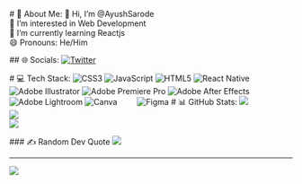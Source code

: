 # 💫 About Me: 
 👋 Hi, I’m @AyushSarode<br>👀 I’m interested in Web Development<br>🌱 I’m currently learning Reactjs<br>😄 Pronouns: He/Him 
  
  
 ## 🌐 Socials: 
 [![Twitter](https://img.shields.io/badge/Twitter-%231DA1F2.svg?logo=Twitter&logoColor=white)](https://mobile.twitter.com/AyushSarode07)  
  
 # 💻 Tech Stack: 
 ![CSS3](https://img.shields.io/badge/css3-%231572B6.svg?style=for-the-badge&logo=css3&logoColor=white) ![JavaScript](https://img.shields.io/badge/javascript-%23323330.svg?style=for-the-badge&logo=javascript&logoColor=%23F7DF1E) ![HTML5](https://img.shields.io/badge/html5-%23E34F26.svg?style=for-the-badge&logo=html5&logoColor=white) ![React Native](https://img.shields.io/badge/react_native-%2320232a.svg?style=for-the-badge&logo=react&logoColor=%2361DAFB) ![Adobe Illustrator](https://img.shields.io/badge/adobeillustrator-%23FF9A00.svg?style=for-the-badge&logo=adobeillustrator&logoColor=white) ![Adobe Premiere Pro](https://img.shields.io/badge/Adobe%20Premiere%20Pro-9999FF.svg?style=for-the-badge&logo=Adobe%20Premiere%20Pro&logoColor=white) ![Adobe After Effects](https://img.shields.io/badge/Adobe%20After%20Effects-9999FF.svg?style=for-the-badge&logo=Adobe%20After%20Effects&logoColor=white) ![Adobe Lightroom](https://img.shields.io/badge/Adobe%20Lightroom-31A8FF.svg?style=for-the-badge&logo=Adobe%20Lightroom&logoColor=white) ![Canva](https://img.shields.io/badge/Canva-%2300C4CC.svg?style=for-the-badge&logo=Canva&logoColor=white)         ![Figma](https://img.shields.io/badge/figma-%23F24E1E.svg?style=for-the-badge&logo=figma&logoColor=white) 
 # 📊 GitHub Stats: 
 ![](https://github-readme-stats.vercel.app/api?username=AyushSarode&theme=dark&hide_border=false&include_all_commits=true&count_private=false)<br/> 
 ![](https://github-readme-streak-stats.herokuapp.com/?user=AyushSarode&theme=dark&hide_border=false)<br/> 
 ![](https://github-readme-stats.vercel.app/api/top-langs/?username=AyushSarode&theme=dark&hide_border=false&include_all_commits=true&count_private=false&layout=compact) 
  
 ### ✍️ Random Dev Quote 
 ![](https://quotes-github-readme.vercel.app/api?type=horizontal&theme=radical) 
  
 --- 
 [![](https://visitcount.itsvg.in/api?id=AyushSarode&icon=0&color=0)](https://visitcount.itsvg.in)
